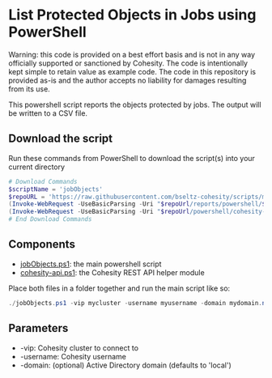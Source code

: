 # List Protected Objects in Jobs using PowerShell

Warning: this code is provided on a best effort basis and is not in any way officially supported or sanctioned by Cohesity. The code is intentionally kept simple to retain value as example code. The code in this repository is provided as-is and the author accepts no liability for damages resulting from its use.

This powershell script reports the objects protected by jobs. The output will be written to a CSV file.

## Download the script

Run these commands from PowerShell to download the script(s) into your current directory

```powershell
# Download Commands
$scriptName = 'jobObjects'
$repoURL = 'https://raw.githubusercontent.com/bseltz-cohesity/scripts/master'
(Invoke-WebRequest -UseBasicParsing -Uri "$repoUrl/reports/powershell/$scriptName/$scriptName.ps1").content | Out-File "$scriptName.ps1"; (Get-Content "$scriptName.ps1") | Set-Content "$scriptName.ps1"
(Invoke-WebRequest -UseBasicParsing -Uri "$repoUrl/powershell/cohesity-api/cohesity-api.ps1").content | Out-File cohesity-api.ps1; (Get-Content cohesity-api.ps1) | Set-Content cohesity-api.ps1
# End Download Commands
```

## Components

* [jobObjects.ps1](https://raw.githubusercontent.com/bseltz-cohesity/scripts/master/reports/powershell/jobObjects/jobObjects.ps1): the main powershell script
* [cohesity-api.ps1](https://raw.githubusercontent.com/bseltz-cohesity/scripts/master/powershell/cohesity-api/cohesity-api.ps1): the Cohesity REST API helper module

Place both files in a folder together and run the main script like so:

```powershell
./jobObjects.ps1 -vip mycluster -username myusername -domain mydomain.net
```

## Parameters

* -vip: Cohesity cluster to connect to
* -username: Cohesity username
* -domain: (optional) Active Directory domain (defaults to 'local')
